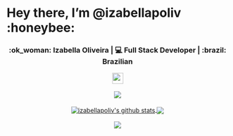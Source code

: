 <h1>Hey there, I’m @izabellapoliv :honeybee:</h1>
<div align="center">
    <h3>:ok_woman: Izabella Oliveira | 💻 Full Stack Developer | :brazil: Brazilian</h3>
</div>
<p align="center">
    <a href="https://www.linkedin.com/in/izabellapoliv/" target="_blank">
        <img src="https://raw.githubusercontent.com/gauravghongde/social-icons/master/SVG/Color/LinkedIN.svg" width="25" />
    </a>
    <br><br>
    <a href="https://github.com/DenverCoder1/github-readme-streak-stats">
        <img align="center" src="https://streak-stats.demolab.com/?user=izabellapoliv&theme=radical&hide_border=true" />
    </a>
    <br><br>
    <a href="https://github.com/anuraghazra/github-readme-stats">
        <img align="center" src="https://github-readme-stats.vercel.app/api?username=izabellapoliv&show_icons=true&include_all_commits=true&count_private=true&hide=stars,issues&theme=radical&hide_border=true&card_width=500" alt="izabellapoliv's github stats" />
    </a>
    <a href="https://github.com/anuraghazra/github-readme-stats">
        <img align="center" src="https://github-readme-stats.vercel.app/api/top-langs/?username=izabellapoliv&layout=compact&count_private=true&theme=radical&hide_border=true&hide_progress=true&card_width=200" />
    </a>
    <br><br>
    <a href="https://github.com/ashutosh00710/github-readme-activity-graph">
        <img align="center" src="https://github-readme-activity-graph.cyclic.app/graph?username=izabellapoliv&theme=radical" />
    </a>
    <!-- <br><br>
    <img width="320" height="445" src="https://spotify-github-profile.vercel.app/api/view?username=izabellapoliv&cover_image=true&theme=default&bar_color=ff0000&bar_color_cover=true"> -->
</p>

<!---
izabellapoliv/izabellapoliv is a ✨ special ✨ repository because its `README.md` (this file) appears on your GitHub profile.
You can click the Preview link to take a look at your changes.
--->

